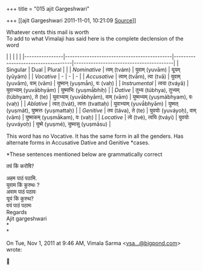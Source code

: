 +++
title = "015 ajit Gargeshwari"

+++
[[ajit Gargeshwari	2011-11-01, 10:21:09 [Source](https://groups.google.com/g/samskrita/c/9yGsspd7uTE)]]



Whatever cents this mail is worth  
To add to what Vimalaji has said here is the complete declension of the word  

|                |                                            |                                    |                                         | |----------------|--------------------------------------------|------------------------------------|-----------------------------------------| | Singular       | Dual                                       | Plural                             |                                         | | *Nominative*   | त्वम् (tvám)                               | युवाम् (yuvām)                     | यूयम् (yūyám)                           | | *Vocative*     | -                                          | -                                  | -                                       | | *Accusative*   | त्वाम् (tvā́m), त्वा (tvā)                  | युवाम् (yuvām), वाम् (vām)         | युष्मान् (yuṣmā́n), वः (vaḥ)             | | *Instrumental* | त्वया (tváyā)                              | युवाभ्याम् (yuvābhyām)             | युष्माभिः (yuṣmā́bhiḥ)                   | | *Dative*       | तुभ्य (túbhya), तुभ्यम् (túbhyam), ते (te) | युवाभ्याम् (yuvābhyām), वाम् (vām) | युष्मभ्यम् (yuṣmábhyam), वः (vaḥ)       | | *Ablative*     | त्वत् (tvát), त्वत्तः (tvattaḥ)            | युवाभ्याम् (yuvā́bhyām)             | युष्मत् (yuṣmát), युष्मत्तः (yuṣmattaḥ) | | *Genitive*     | तव (táva), ते (te)                         | युवयोः (yuváyoḥ), वाम् (vām)       | युष्माकम् (yuṣmā́kam), वः (vaḥ)          | | *Locative*     | त्वे (tvé), त्वयि (tváyi)                  | युवयोः (yuváyoḥ)                   | युष्मे (yuṣmé), युष्मासु (yuṣmāsu)      |

  
  
This word has no Vocative. It has the same form in all the genders. Has alternate forms in Accusative Dative and Genitive *cases.  
  
*These sentences mentioned below are grammatically correct  

तवं किं करोषि?  

अहम पाठं पठामि.  
युवाम किं कुरुथः ?  
अवाम पाठं पठावः  
यूयं किं कुरुथ?  
वयं पाठं पठामः  
Regards  
Ajit gargeshwari  
*  
*

On Tue, Nov 1, 2011 at 9:46 AM, Vimala Sarma \<[vsa...@bigpond.com]()\> wrote:  




